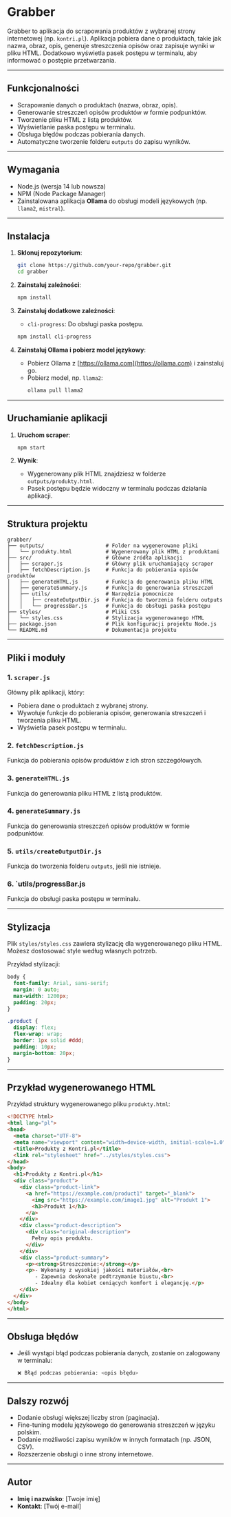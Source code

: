 # Grabber

Grabber to aplikacja do scrapowania produktów z wybranej strony internetowej (np. `kontri.pl`). Aplikacja pobiera dane o produktach, takie jak nazwa, obraz, opis, generuje streszczenia opisów oraz zapisuje wyniki w pliku HTML. Dodatkowo wyświetla pasek postępu w terminalu, aby informować o postępie przetwarzania.

---

## **Funkcjonalności**
- Scrapowanie danych o produktach (nazwa, obraz, opis).
- Generowanie streszczeń opisów produktów w formie podpunktów.
- Tworzenie pliku HTML z listą produktów.
- Wyświetlanie paska postępu w terminalu.
- Obsługa błędów podczas pobierania danych.
- Automatyczne tworzenie folderu `outputs` do zapisu wyników.

---

## **Wymagania**
- Node.js (wersja 14 lub nowsza)
- NPM (Node Package Manager)
- Zainstalowana aplikacja **Ollama** do obsługi modeli językowych (np. `llama2`, `mistral`).

---

## **Instalacja**

1. **Sklonuj repozytorium**:
   ```bash
   git clone https://github.com/your-repo/grabber.git
   cd grabber
   ```

2. **Zainstaluj zależności**:
   ```bash
   npm install
   ```

3. **Zainstaluj dodatkowe zależności**:
   - `cli-progress`: Do obsługi paska postępu.
   ```bash
   npm install cli-progress
   ```

4. **Zainstaluj Ollama i pobierz model językowy**:
   - Pobierz Ollama z [https://ollama.com](https://ollama.com) i zainstaluj go.
   - Pobierz model, np. `llama2`:
     ```bash
     ollama pull llama2
     ```

---

## **Uruchamianie aplikacji**

1. **Uruchom scraper**:
   ```bash
   npm start
   ```

2. **Wynik**:
   - Wygenerowany plik HTML znajdziesz w folderze `outputs/produkty.html`.
   - Pasek postępu będzie widoczny w terminalu podczas działania aplikacji.

---

## **Struktura projektu**
```
grabber/
├── outputs/                    # Folder na wygenerowane pliki
│   └── produkty.html           # Wygenerowany plik HTML z produktami
├── src/                        # Główne źródła aplikacji
│   ├── scraper.js              # Główny plik uruchamiający scraper
│   ├── fetchDescription.js     # Funkcja do pobierania opisów produktów
│   ├── generateHTML.js         # Funkcja do generowania pliku HTML
│   ├── generateSummary.js      # Funkcja do generowania streszczeń
│   ├── utils/                  # Narzędzia pomocnicze
│   │   ├── createOutputDir.js  # Funkcja do tworzenia folderu outputs
│   │   └── progressBar.js      # Funkcja do obsługi paska postępu
├── styles/                     # Pliki CSS
│   └── styles.css              # Stylizacja wygenerowanego HTML
├── package.json                # Plik konfiguracji projektu Node.js
└── README.md                   # Dokumentacja projektu
```

---

## **Pliki i moduły**

### **1. `scraper.js`**
Główny plik aplikacji, który:
- Pobiera dane o produktach z wybranej strony.
- Wywołuje funkcje do pobierania opisów, generowania streszczeń i tworzenia pliku HTML.
- Wyświetla pasek postępu w terminalu.

### **2. `fetchDescription.js`**
Funkcja do pobierania opisów produktów z ich stron szczegółowych.

### **3. `generateHTML.js`**
Funkcja do generowania pliku HTML z listą produktów.

### **4. `generateSummary.js`**
Funkcja do generowania streszczeń opisów produktów w formie podpunktów.

### **5. `utils/createOutputDir.js`**
Funkcja do tworzenia folderu `outputs`, jeśli nie istnieje.

### **6. `utils/progressBar.js**
Funkcja do obsługi paska postępu w terminalu.

---

## **Stylizacja**
Plik `styles/styles.css` zawiera stylizację dla wygenerowanego pliku HTML. Możesz dostosować style według własnych potrzeb.

Przykład stylizacji:
```css
body {
  font-family: Arial, sans-serif;
  margin: 0 auto;
  max-width: 1200px;
  padding: 20px;
}

.product {
  display: flex;
  flex-wrap: wrap;
  border: 1px solid #ddd;
  padding: 10px;
  margin-bottom: 20px;
}
```

---

## **Przykład wygenerowanego HTML**
Przykład struktury wygenerowanego pliku `produkty.html`:
```html
<!DOCTYPE html>
<html lang="pl">
<head>
  <meta charset="UTF-8">
  <meta name="viewport" content="width=device-width, initial-scale=1.0">
  <title>Produkty z Kontri.pl</title>
  <link rel="stylesheet" href="../styles/styles.css">
</head>
<body>
  <h1>Produkty z Kontri.pl</h1>
  <div class="product">
    <div class="product-link">
      <a href="https://example.com/product1" target="_blank">
        <img src="https://example.com/image1.jpg" alt="Produkt 1">
        <h3>Produkt 1</h3>
      </a>
    </div>
    <div class="product-description">
      <div class="original-description">
        Pełny opis produktu.
      </div>
    </div>
    <div class="product-summary">
      <p><strong>Streszczenie:</strong></p>
      <p>- Wykonany z wysokiej jakości materiałów,<br>
         - Zapewnia doskonałe podtrzymanie biustu,<br>
         - Idealny dla kobiet ceniących komfort i elegancję.</p>
    </div>
  </div>
</body>
</html>
```

---

## **Obsługa błędów**
- Jeśli wystąpi błąd podczas pobierania danych, zostanie on zalogowany w terminalu:
  ```bash
  ❌ Błąd podczas pobierania: <opis błędu>
  ```

---

## **Dalszy rozwój**
- Dodanie obsługi większej liczby stron (paginacja).
- Fine-tuning modelu językowego do generowania streszczeń w języku polskim.
- Dodanie możliwości zapisu wyników w innych formatach (np. JSON, CSV).
- Rozszerzenie obsługi o inne strony internetowe.

---

## **Autor**
- **Imię i nazwisko**: [Twoje imię]
- **Kontakt**: [Twój e-mail]